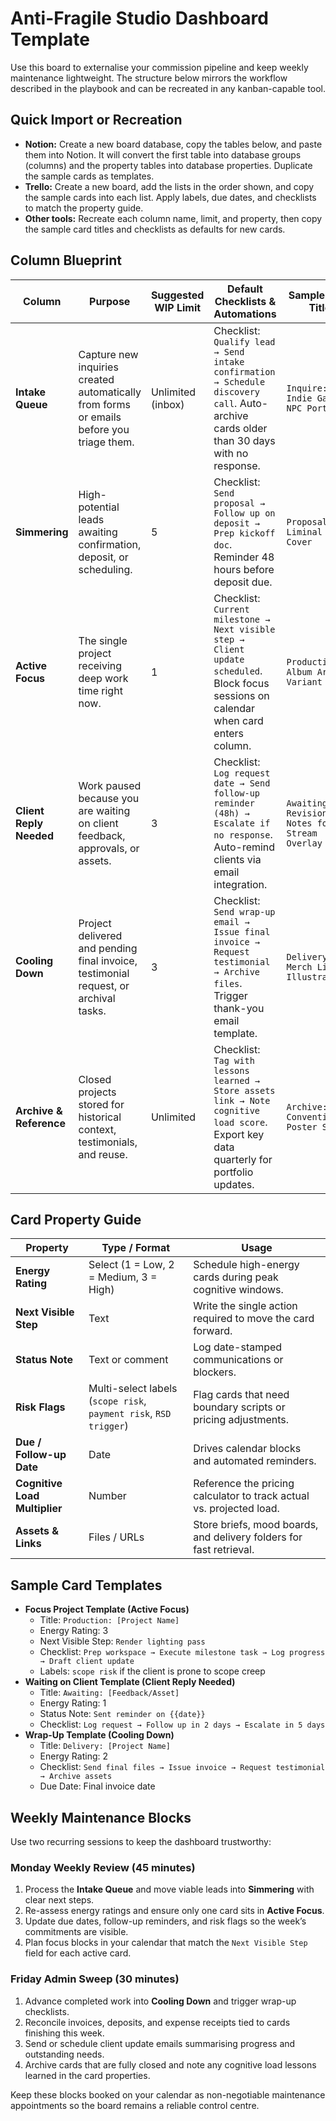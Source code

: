 # Anti-Fragile Studio Dashboard Template

Use this board to externalise your commission pipeline and keep weekly maintenance lightweight. The structure below mirrors the workflow described in the playbook and can be recreated in any kanban-capable tool.

## Quick Import or Recreation

- **Notion:** Create a new board database, copy the tables below, and paste them into Notion. It will convert the first table into database groups (columns) and the property tables into database properties. Duplicate the sample cards as templates.
- **Trello:** Create a new board, add the lists in the order shown, and copy the sample cards into each list. Apply labels, due dates, and checklists to match the property guide.
- **Other tools:** Recreate each column name, limit, and property, then copy the sample card titles and checklists as defaults for new cards.

## Column Blueprint

| Column | Purpose | Suggested WIP Limit | Default Checklists & Automations | Sample Card Title |
| --- | --- | --- | --- | --- |
| **Intake Queue** | Capture new inquiries created automatically from forms or emails before you triage them. | Unlimited (inbox) | Checklist: `Qualify lead → Send intake confirmation → Schedule discovery call`. Auto-archive cards older than 30 days with no response. | `Inquire: Indie Game NPC Portraits` |
| **Simmering** | High-potential leads awaiting confirmation, deposit, or scheduling. | 5 | Checklist: `Send proposal → Follow up on deposit → Prep kickoff doc`. Reminder 48 hours before deposit due. | `Proposal: Liminal Tarot Cover` |
| **Active Focus** | The single project receiving deep work time right now. | 1 | Checklist: `Current milestone → Next visible step → Client update scheduled`. Block focus sessions on calendar when card enters column. | `Production: Album Art Variant` |
| **Client Reply Needed** | Work paused because you are waiting on client feedback, approvals, or assets. | 3 | Checklist: `Log request date → Send follow-up reminder (48h) → Escalate if no response`. Auto-remind clients via email integration. | `Awaiting: Revision Notes for Stream Overlay` |
| **Cooling Down** | Project delivered and pending final invoice, testimonial request, or archival tasks. | 3 | Checklist: `Send wrap-up email → Issue final invoice → Request testimonial → Archive files`. Trigger thank-you email template. | `Delivery: Merch Line Illustrations` |
| **Archive & Reference** | Closed projects stored for historical context, testimonials, and reuse. | Unlimited | Checklist: `Tag with lessons learned → Store assets link → Note cognitive load score`. Export key data quarterly for portfolio updates. | `Archive: Convention Poster Series` |

## Card Property Guide

| Property | Type / Format | Usage |
| --- | --- | --- |
| **Energy Rating** | Select (1 = Low, 2 = Medium, 3 = High) | Schedule high-energy cards during peak cognitive windows. |
| **Next Visible Step** | Text | Write the single action required to move the card forward. |
| **Status Note** | Text or comment | Log date-stamped communications or blockers. |
| **Risk Flags** | Multi-select labels (`scope risk`, `payment risk`, `RSD trigger`) | Flag cards that need boundary scripts or pricing adjustments. |
| **Due / Follow-up Date** | Date | Drives calendar blocks and automated reminders. |
| **Cognitive Load Multiplier** | Number | Reference the pricing calculator to track actual vs. projected load. |
| **Assets & Links** | Files / URLs | Store briefs, mood boards, and delivery folders for fast retrieval. |

## Sample Card Templates

- **Focus Project Template (Active Focus)**
  - Title: `Production: [Project Name]`
  - Energy Rating: 3
  - Next Visible Step: `Render lighting pass`
  - Checklist: `Prep workspace → Execute milestone task → Log progress → Draft client update`
  - Labels: `scope risk` if the client is prone to scope creep
- **Waiting on Client Template (Client Reply Needed)**
  - Title: `Awaiting: [Feedback/Asset]`
  - Energy Rating: 1
  - Status Note: `Sent reminder on {{date}}`
  - Checklist: `Log request → Follow up in 2 days → Escalate in 5 days`
- **Wrap-Up Template (Cooling Down)**
  - Title: `Delivery: [Project Name]`
  - Energy Rating: 2
  - Checklist: `Send final files → Issue invoice → Request testimonial → Archive assets`
  - Due Date: Final invoice date

## Weekly Maintenance Blocks

Use two recurring sessions to keep the dashboard trustworthy:

### Monday Weekly Review (45 minutes)
1. Process the **Intake Queue** and move viable leads into **Simmering** with clear next steps.
2. Re-assess energy ratings and ensure only one card sits in **Active Focus**.
3. Update due dates, follow-up reminders, and risk flags so the week’s commitments are visible.
4. Plan focus blocks in your calendar that match the `Next Visible Step` field for each active card.

### Friday Admin Sweep (30 minutes)
1. Advance completed work into **Cooling Down** and trigger wrap-up checklists.
2. Reconcile invoices, deposits, and expense receipts tied to cards finishing this week.
3. Send or schedule client update emails summarising progress and outstanding needs.
4. Archive cards that are fully closed and note any cognitive load lessons learned in the card properties.

Keep these blocks booked on your calendar as non-negotiable maintenance appointments so the board remains a reliable control centre.
